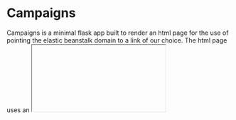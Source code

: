 # Campaigns
Campaigns is a minimal flask app built to render an html page for the use of pointing the elastic beanstalk domain to a link of our choice.
The html page uses an <iframe> which embeds a different webpage into this page.